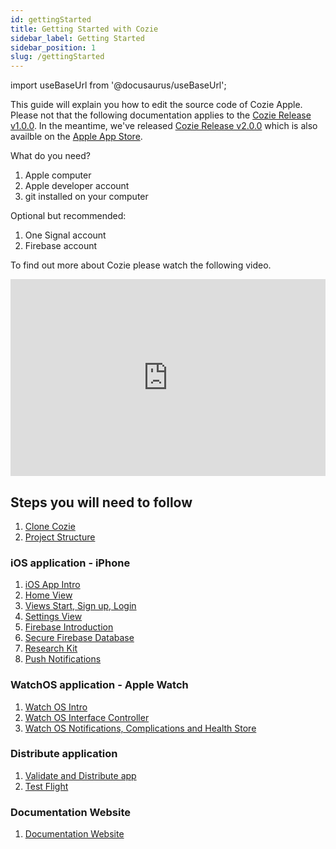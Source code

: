```yaml
---
id: gettingStarted
title: Getting Started with Cozie
sidebar_label: Getting Started
sidebar_position: 1
slug: /gettingStarted
---
```


import useBaseUrl from '@docusaurus/useBaseUrl';

This guide will explain you how to edit the source code of Cozie Apple. Please not that the following documentation applies to the [Cozie Release v1.0.0](https://github.com/cozie-app/cozie-apple/releases/tag/v1.0.0). In the meantime, we've released [Cozie Release v2.0.0](https://github.com/cozie-app/cozie-apple/releases/tag/v2.0.0) which is also availble on the [Apple App Store](https://apps.apple.com/sg/app/cozie/id1625029501).

What do you need?

1. Apple computer
1. Apple developer account
1. git installed on your computer

Optional but recommended:

1. One Signal account
1. Firebase account

To find out more about Cozie please watch the following video.

<iframe width="100%" height="315" src="https://www.youtube.com/embed/5e4FwVydYRE" frameborder="0" allow="accelerometer; autoplay; clipboard-write; encrypted-media; gyroscope; picture-in-picture" allowFullScreen></iframe>

## Steps you will need to follow

1. [Clone Cozie](cloneCozie.md)
1. [Project Structure](projectStructure.md)

### iOS application - iPhone

1. [iOS App Intro](iosOverview.md)
1. [Home View](home.md)
1. [Views Start, Sign up, Login](viewsOne.md)
1. [Settings View](settings.md)
1. [Firebase Introduction](firebaseIntro.md)
1. [Secure Firebase Database](secureFirebase.md)
1. [Research Kit](researchKit.md)
1. [Push Notifications](notifications.md)

### WatchOS application - Apple Watch

1. [Watch OS Intro](watchIntro.md)
1. [Watch OS Interface Controller](watchMain.md)
1. [Watch OS Notifications, Complications and Health Store](watchSecondary.md)

### Distribute application

1. [Validate and Distribute app](cloneCozie.md)
1. [Test Flight](testFlight.md)

### Documentation Website

1. [Documentation Website](documentationWebsite.md)

